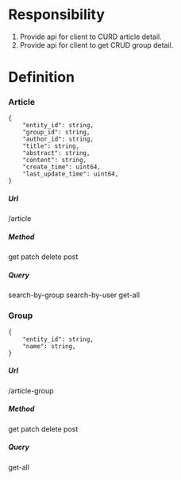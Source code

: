 # Responsibility
1. Provide api for client to CURD article detail.
2. Provide api for client to get CRUD group detail.

# Definition
### Article
```
{
    "entity_id": string,
    "group_id": string,
    "author_id": string,
    "title": string,
    "abstract": string,
    "content": string,
    "create_time": uint64,
    "last_update_time": uint64,
}
```
##### Url
/article
##### Method
get
patch
delete
post
##### Query
search-by-group
search-by-user
get-all
### Group
```
{
    "entity_id": string,
    "name": string,
}
```
##### Url
/article-group
##### Method
get
patch
delete
post
##### Query
get-all


